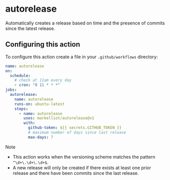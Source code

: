 # autorelease

Automatically creates a release based on time and the presence of commits since the latest release.

## Configuring this action

To configure this action create a file in your `.github/workflows` directory:

```yaml
name: autorelease
on:
  schedule:
    # check at 11am every day
    - cron: "0 11 * * *"
jobs:
  autorelease:
    name: autorelease
    runs-on: ubuntu-latest
    steps:
      - name: autorelease
        uses: markelliot/autorelease@v1
        with:
          github-token: ${{ secrets.GITHUB_TOKEN }}
          # maximum number of days since last release
          max-days: 7
```

Note

- This action works when the versioning scheme matches the pattern `^\d+\.\d+\.\d+$`.
- A new release will only be created if there exists at least one prior release and there have been commits since the last release.
